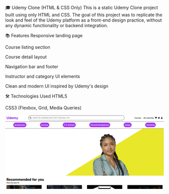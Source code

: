 🎓 Udemy Clone (HTML & CSS Only)
This is a static Udemy Clone project built using only HTML and CSS. The goal of this project was to replicate the look and feel of the Udemy platform as a front-end design practice, without any dynamic functionality or backend integration.

📚 Features
Responsive landing page

Course listing section

Course detail layout

Navigation bar and footer

Instructor and category UI elements

Clean and modern UI inspired by Udemy's design

🛠️ Technologies Used
HTML5

CSS3 (Flexbox, Grid, Media Queries)

![project preview](images/udemy-pic.png)
